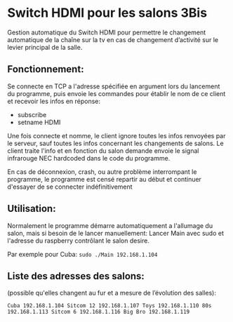 # Switch HDMI pour les salons 3Bis

Gestion automatique du Switch HDMI pour permettre le changement automatique de la chaîne sur la tv en cas de changement d’activité sur le levier principal de la salle.

## Fonctionnement:

Se connecte en TCP a l'adresse spécifiée en argument lors du lancement du programme, puis envoie les commandes pour établir le nom de ce client et recevoir les infos en réponse:

- subscribe
- setname HDMI

Une fois connecte et nomme, le client ignore toutes les infos renvoyées par le serveur, sauf toutes les infos concernant les changements de salons. Le client traite l'info et en fonction du salon demande envoie le signal infrarouge NEC hardcoded dans le code du programme.

En cas de déconnexion, crash, ou autre problème interrompant le programme, le programme est censé repartir au début et continuer d'essayer de se connecter indéfinitivement 

## Utilisation: 

Normalement le programme démarre automatiquement a l'allumage du salon, mais si besoin de le lancer manuellement:
Lancer Main avec sudo et l'adresse du raspberry contrôlant le salon desire.

Par exemple pour Cuba:
`sudo ./Main 192.168.1.104`

## Liste des adresses des salons:

(possible qu'elles changent au fur et a mesure de l’évolution des salles):

`Cuba 192.168.1.104
Sitcom 12 192.168.1.107
Toys 192.168.1.110
80s 192.168.1.113
Sitcom 6 192.168.1.116
Big Bro 192.168.1.119`
